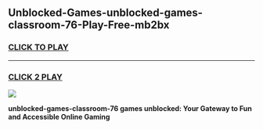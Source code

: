 
## Unblocked-Games-unblocked-games-classroom-76-Play-Free-mb2bx
<h3>
<a href="https://premium76.site?title=unblocked-games-classroom-76&ref=21A">CLICK TO PLAY</a></h3>
<hr>

<h3>
<a href="https://premium76.site?title=unblocked-games-classroom-76&ref=21A">CLICK 2 PLAY</a>
  
</h3>

<a href="https://premium76.site?title=unblocked-games-classroom-76&ref=21A"><img src="https://clearcache.store/games.png"></a>


**unblocked-games-classroom-76 games unblocked: Your Gateway to Fun and Accessible Online Gaming**
